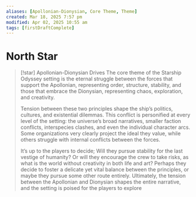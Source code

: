 ```yaml
---
aliases: [Apollonian-Dionysian, Core Theme, Theme]
created: Mar 18, 2025 7:57 pm
modified: Apr 02, 2025 10:55 am
tags: [firstDraftComplete]
---
```


# North Star

> [!star] Apollonian-Dionysian Drives
> The core theme of the Starship Odyssey setting is the eternal struggle between the forces that support the Apollonian, representing order, structure, stability, and those that embrace the Dionysian, representing chaos, exploration, and creativity.
> 
> Tension between these two principles shape the ship’s politics, cultures, and existential dilemmas. This conflict is personified at every level of the setting: the universe’s broad narratives, smaller faction conflicts, interspecies clashes, and even the individual character arcs. Some organizations very clearly project the ideal they value, while others struggle with internal conflicts between the forces.
> 
> It’s up to the players to decide; Will they pursue stability for the last vestige of humanity? Or will they encourage the crew to take risks, as what is the world without creativity in both life and art? Perhaps they decide to foster a delicate yet vital balance between the principles, or maybe they pursue some other route entirely. Ultimately, the tension between the Apollonian and Dionysian shapes the entire narrative, and the setting is poised for the players to explore